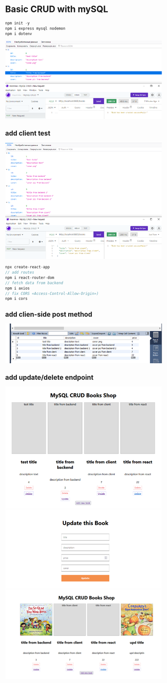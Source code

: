 # Basic CRUD with mySQL

```javascript
npm init -y
npm i express mysql nodemon
npm i dotenv

```

![create book test](readmeAssets/CRUD-test.png)

## add client test

![CRUD add client test](readmeAssets/CRUD-add-client.png)

```javascript
npx create-react-app
// add routes
npm i react-router-dom
// fetch data from backend
npm i axios
// fix CORS «Access-Control-Allow-Origin»)
npm i cors

```

## add clien-side post method

![client post](readmeAssets/CRUD-react-add.png)

## add update/delete endpoint

![CRUD delete](readmeAssets/CRUD-delete.png)
![CRUD update](readmeAssets/CRUD-update.png)
![CRUD update success](readmeAssets/CRUD-update-logic.png)
